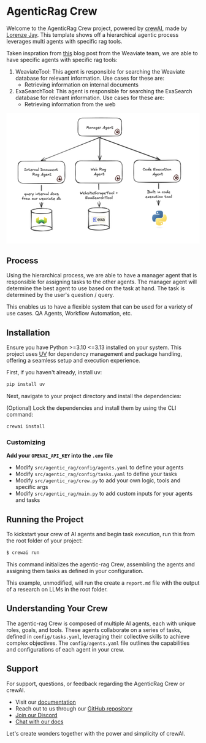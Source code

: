 # AgenticRag Crew

Welcome to the AgenticRag Crew project, powered by [crewAI](https://crewai.com), made by [Lorenze Jay](https://github.com/lorenze). This template shows off a hierarchical agentic process leverages multi agents with specific rag tools.

Taken inspration from [this](https://weaviate.io/blog/what-is-agentic-rag) blog post from the Weaviate team, we are able to have specific agents with specific rag tools:
1. WeaviateTool: This agent is responsible for searching the Weaviate database for relevant information. Use cases for these are:
    - Retrieving information on internal documents
2. ExaSearchTool: This agent is responsible for searching the ExaSearch database for relevant information. Use cases for these are:
    - Retrieving information from the web


![Agentic RAG Architecture](/assets/practical_agentic_rag.png)


## Process
Using the hierarchical process, we are able to have a manager agent that is responsible for assigning tasks to the other agents. The manager agent will determine the best agent to use based on the task at hand. The task is determined by the user's question / query. 

This enables us to have a flexible system that can be used for a variety of use cases. QA Agents, Workflow Automation, etc.

## Installation

Ensure you have Python >=3.10 <=3.13 installed on your system. This project uses [UV](https://docs.astral.sh/uv/) for dependency management and package handling, offering a seamless setup and execution experience.

First, if you haven't already, install uv:

```bash
pip install uv
```

Next, navigate to your project directory and install the dependencies:

(Optional) Lock the dependencies and install them by using the CLI command:
```bash
crewai install
```
### Customizing

**Add your `OPENAI_API_KEY` into the `.env` file**

- Modify `src/agentic_rag/config/agents.yaml` to define your agents
- Modify `src/agentic_rag/config/tasks.yaml` to define your tasks
- Modify `src/agentic_rag/crew.py` to add your own logic, tools and specific args
- Modify `src/agentic_rag/main.py` to add custom inputs for your agents and tasks

## Running the Project

To kickstart your crew of AI agents and begin task execution, run this from the root folder of your project:

```bash
$ crewai run
```

This command initializes the agentic-rag Crew, assembling the agents and assigning them tasks as defined in your configuration.

This example, unmodified, will run the create a `report.md` file with the output of a research on LLMs in the root folder.

## Understanding Your Crew

The agentic-rag Crew is composed of multiple AI agents, each with unique roles, goals, and tools. These agents collaborate on a series of tasks, defined in `config/tasks.yaml`, leveraging their collective skills to achieve complex objectives. The `config/agents.yaml` file outlines the capabilities and configurations of each agent in your crew.

## Support

For support, questions, or feedback regarding the AgenticRag Crew or crewAI.
- Visit our [documentation](https://docs.crewai.com)
- Reach out to us through our [GitHub repository](https://github.com/joaomdmoura/crewai)
- [Join our Discord](https://discord.com/invite/X4JWnZnxPb)
- [Chat with our docs](https://chatg.pt/DWjSBZn)

Let's create wonders together with the power and simplicity of crewAI.
